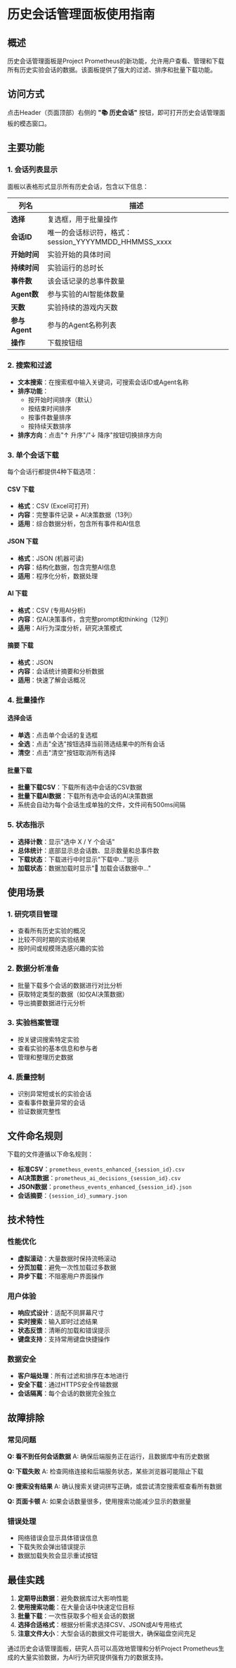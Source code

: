 # 历史会话管理面板使用指南

## 概述

历史会话管理面板是Project Prometheus的新功能，允许用户查看、管理和下载所有历史实验会话的数据。该面板提供了强大的过滤、排序和批量下载功能。

## 访问方式

点击Header（页面顶部）右侧的 **"📚 历史会话"** 按钮，即可打开历史会话管理面板的模态窗口。

## 主要功能

### 1. 会话列表显示

面板以表格形式显示所有历史会话，包含以下信息：

| 列名 | 描述 |
|------|------|
| **选择** | 复选框，用于批量操作 |
| **会话ID** | 唯一的会话标识符，格式：session_YYYYMMDD_HHMMSS_xxxx |
| **开始时间** | 实验开始的具体时间 |
| **持续时间** | 实验运行的总时长 |
| **事件数** | 该会话记录的总事件数量 |
| **Agent数** | 参与实验的AI智能体数量 |
| **天数** | 实验持续的游戏内天数 |
| **参与Agent** | 参与的Agent名称列表 |
| **操作** | 下载按钮组 |

### 2. 搜索和过滤

- **文本搜索**：在搜索框中输入关键词，可搜索会话ID或Agent名称
- **排序功能**：
  - 按开始时间排序（默认）
  - 按结束时间排序
  - 按事件数量排序
  - 按持续天数排序
- **排序方向**：点击"↑ 升序"/"↓ 降序"按钮切换排序方向

### 3. 单个会话下载

每个会话行都提供4种下载选项：

#### CSV 下载
- **格式**：CSV (Excel可打开)
- **内容**：完整事件记录 + AI决策数据（13列）
- **适用**：综合数据分析，包含所有事件和AI信息

#### JSON 下载  
- **格式**：JSON (机器可读)
- **内容**：结构化数据，包含完整AI信息
- **适用**：程序化分析，数据处理

#### AI 下载
- **格式**：CSV (专用AI分析)
- **内容**：仅AI决策事件，含完整prompt和thinking（12列）
- **适用**：AI行为深度分析，研究决策模式

#### 摘要 下载
- **格式**：JSON
- **内容**：会话统计摘要和分析数据
- **适用**：快速了解会话概况

### 4. 批量操作

#### 选择会话
- **单选**：点击单个会话的复选框
- **全选**：点击"全选"按钮选择当前筛选结果中的所有会话
- **清空**：点击"清空"按钮取消所有选择

#### 批量下载
- **批量下载CSV**：下载所有选中会话的CSV数据
- **批量下载AI数据**：下载所有选中会话的AI决策数据
- 系统会自动为每个会话生成单独的文件，文件间有500ms间隔

### 5. 状态指示

- **选择计数**：显示"选中 X / Y 个会话"
- **总体统计**：底部显示总会话数、显示数量和总事件数
- **下载状态**：下载进行中时显示"下载中..."提示
- **加载状态**：数据加载时显示"🔄 加载会话数据中..."

## 使用场景

### 1. 研究项目管理
- 查看所有历史实验的概况
- 比较不同时期的实验结果
- 按时间或规模筛选感兴趣的实验

### 2. 数据分析准备
- 批量下载多个会话的数据进行对比分析
- 获取特定类型的数据（如仅AI决策数据）
- 导出摘要数据进行元分析

### 3. 实验档案管理
- 按关键词搜索特定实验
- 查看实验的基本信息和参与者
- 管理和整理历史数据

### 4. 质量控制
- 识别异常短或长的实验会话
- 查看事件数量异常的会话
- 验证数据完整性

## 文件命名规则

下载的文件遵循以下命名规则：

- **标准CSV**：`prometheus_events_enhanced_{session_id}.csv`
- **AI决策数据**：`prometheus_ai_decisions_{session_id}.csv`
- **JSON数据**：`prometheus_events_enhanced_{session_id}.json`
- **会话摘要**：`{session_id}_summary.json`

## 技术特性

### 性能优化
- **虚拟滚动**：大量数据时保持流畅滚动
- **分页加载**：避免一次性加载过多数据
- **异步下载**：不阻塞用户界面操作

### 用户体验
- **响应式设计**：适配不同屏幕尺寸
- **实时搜索**：输入即时过滤结果
- **状态反馈**：清晰的加载和错误提示
- **键盘支持**：支持常用键盘快捷操作

### 数据安全
- **客户端处理**：所有过滤和排序在本地进行
- **安全下载**：通过HTTPS安全传输数据
- **会话隔离**：每个会话的数据完全独立

## 故障排除

### 常见问题

**Q: 看不到任何会话数据**
A: 确保后端服务正在运行，且数据库中有历史数据

**Q: 下载失败**
A: 检查网络连接和后端服务状态，某些浏览器可能阻止下载

**Q: 搜索没有结果**
A: 确认搜索关键词拼写正确，或尝试清空搜索框查看所有数据

**Q: 页面卡顿**
A: 如果会话数量很多，使用搜索功能减少显示的数据量

### 错误处理
- 网络错误会显示具体错误信息
- 下载失败会弹出错误提示
- 数据加载失败会显示重试按钮

## 最佳实践

1. **定期导出数据**：避免数据库过大影响性能
2. **使用搜索功能**：在大量会话中快速定位目标
3. **批量下载**：一次性获取多个相关会话的数据
4. **选择合适格式**：根据分析需求选择CSV、JSON或AI专用格式
5. **注意文件大小**：大型会话的数据文件可能很大，确保磁盘空间充足

通过历史会话管理面板，研究人员可以高效地管理和分析Project Prometheus生成的大量实验数据，为AI行为研究提供强有力的数据支持。